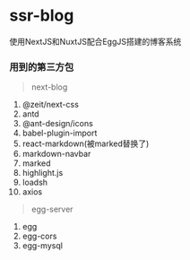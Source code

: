 # ssr-blog
使用NextJS和NuxtJS配合EggJS搭建的博客系统

### 用到的第三方包

> next-blog

1. @zeit/next-css
2. antd
3. @ant-design/icons
4. babel-plugin-import
5. react-markdown(被marked替换了)
6. markdown-navbar
7. marked
8. highlight.js
9. loadsh
10. axios

> egg-server

1. egg
2. egg-cors
3. egg-mysql